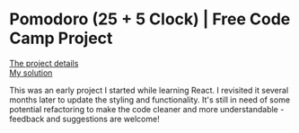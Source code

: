 # Pomodoro (25 + 5 Clock) | Free Code Camp Project

[The project details](https://www.freecodecamp.org/learn/front-end-development-libraries/front-end-development-libraries-projects/build-a-25--5-clock  )  
[My solution](https://athenascode.github.io/Pomodoro/  )

This was an early project I started while learning React. I revisited it several months later to update the styling and functionality. It's still in need of some potential refactoring to make the code cleaner and more understandable - feedback and suggestions are welcome!
